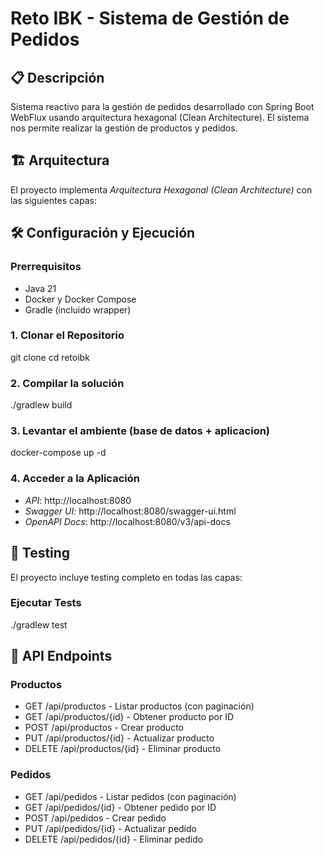 # Reto IBK - Sistema de Gestión de Pedidos

## 📋 Descripción

Sistema reactivo para la gestión de pedidos desarrollado con Spring Boot WebFlux usando arquitectura hexagonal (Clean Architecture). El sistema nos permite realizar la gestión de productos y pedidos.

## 🏗 Arquitectura

El proyecto implementa *Arquitectura Hexagonal (Clean Architecture)* con las siguientes capas:

## 🛠 Configuración y Ejecución

### Prerrequisitos
- Java 21
- Docker y Docker Compose
- Gradle (incluido wrapper)

### 1. Clonar el Repositorio

git clone <repository-url>
cd retoibk

### 2. Compilar la solución

./gradlew build

### 3. Levantar el ambiente (base de datos + aplicacion)

docker-compose up -d

### 4. Acceder a la Aplicación
- *API*: http://localhost:8080
- *Swagger UI*: http://localhost:8080/swagger-ui.html
- *OpenAPI Docs*: http://localhost:8080/v3/api-docs

## 🧪 Testing

El proyecto incluye testing completo en todas las capas:

### Ejecutar Tests

./gradlew test

## 📡 API Endpoints

### Productos
- GET /api/productos - Listar productos (con paginación)
- GET /api/productos/{id} - Obtener producto por ID
- POST /api/productos - Crear producto
- PUT /api/productos/{id} - Actualizar producto
- DELETE /api/productos/{id} - Eliminar producto

### Pedidos
- GET /api/pedidos - Listar pedidos (con paginación)
- GET /api/pedidos/{id} - Obtener pedido por ID
- POST /api/pedidos - Crear pedido
- PUT /api/pedidos/{id} - Actualizar pedido
- DELETE /api/pedidos/{id} - Eliminar pedido